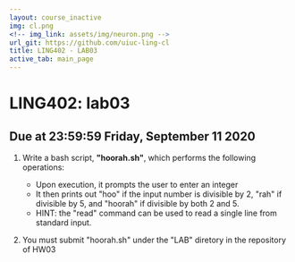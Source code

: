 ```yaml
---
layout: course_inactive
img: cl.png
<!-- img_link: assets/img/neuron.png -->
url_git: https://github.com/uiuc-ling-cl
title: LING402 - LAB03
active_tab: main_page 
---
```


# LING402: lab03
## Due at 23:59:59 Friday, September 11 2020

1. Write a bash script, **"hoorah.sh"**, which performs the following operations:
	* Upon execution, it prompts the user to enter an integer
	* It then prints out "hoo" if the input number is divisible by 2, "rah" if divisible by 5, and "hoorah" if divisible by both 2 and 5.
	* HINT: the "read" command can be used to read a single line from standard input.

2. You must submit "hoorah.sh" under the "LAB" diretory in the repository of HW03
